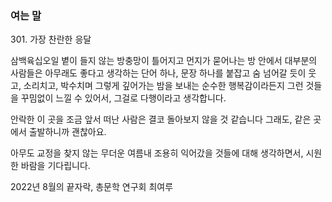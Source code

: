 ### 여는 말

301\. 가장 찬란한 응달 

삼백육십오일 볕이 들지 않는 
방충망이 틀어지고 먼지가 묻어나는 방 안에서 
대부분의 사람들은 아무래도 좋다고 생각하는 단어 하나,
문장 하나를 붙잡고 
숨 넘어갈 듯이 웃고, 소리치고, 박수치며 그렇게 깊어가는 밤을 보내는 
순수한 행복감이라든지 
그런 것들을 꾸밈없이 느낄 수 있어서, 그걸로 다행이라고 생각합니다. 

안락한 이 곳을 
조금 앞서 떠난 사람은 결코 돌아보지 않을 것 같습니다
그래도, 같은 곳에서 출발하니까 괜찮아요. 

아무도 교정을 찾지 않는 무더운 여름내
조용히 익어갔을 것들에 대해 생각하면서,
시원한 바람을 기다립니다. 


2022년 8월의 끝자락,
총문학 연구회 
최여루
